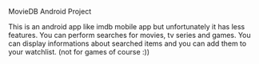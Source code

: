 MovieDB Android Project

This is an android app like imdb mobile app but unfortunately it has less features. You can perform searches for movies, tv series and games. You can display informations about searched items and you can add them to your watchlist. (not for games of course :))  
